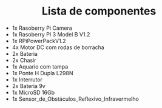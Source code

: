 <center>

# Lista de componentes

</center>

- 1x Rasoberry Pi Camera 
- 1x Rasoberry PI 3 Model B V1.2
- 1x RPiPowerPackV1.2
- 4x Motor DC com rodas de borracha
- 2x Bateria
- 2x Chasir
- 1x Aquario com tampa
- 1x Ponte H Dupla L298N
- 1x Interrutor
- 2x Bateria 9v
- 1x MicroSD 16Gb
- 1x Sensor_de_Obstáculos_Reflexivo_Infravermelho
